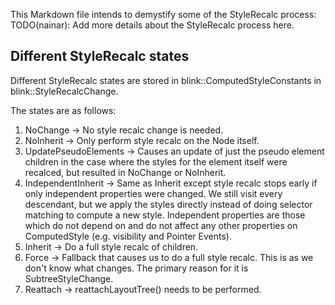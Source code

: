 This Markdown file intends to demystify some of the StyleRecalc process:
TODO(nainar): Add more details about the StyleRecalc process here. 

## Different StyleRecalc states

Different StyleRecalc states are stored in blink::ComputedStyleConstants in blink::StyleRecalcChange.

The states are as follows:
1. NoChange -> No style recalc change is needed.
2. NoInherit -> Only perform style recalc on the Node itself.
3. UpdatePseudoElements -> Causes an update of just the pseudo element children in the case where the styles for the element itself were recalced, but resulted in NoChange or NoInherit.
4. IndependentInherit -> Same as Inherit except style recalc stops early if only independent properties were changed. We still visit every descendant, but we apply the styles directly instead of doing selector matching to compute a new style. Independent properties are those which do not depend on and do not affect any other properties on ComputedStyle (e.g. visibility and Pointer Events).
5. Inherit -> Do a full style recalc of children.
6. Force -> Fallback that causes us to do a full style recalc. This is as we don't know what changes. The primary reason for it is SubtreeStyleChange.
7. Reattach -> reattachLayoutTree() needs to be performed.
